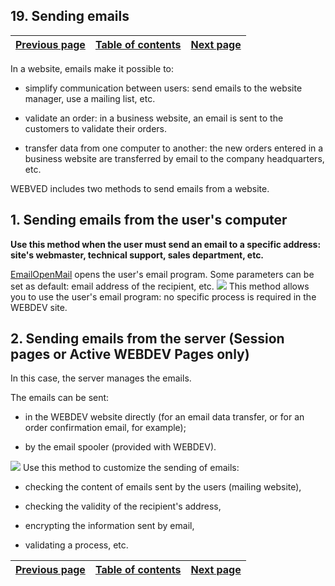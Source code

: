 
## 19. Sending emails
			

| [Previous page](../Concepts_WB/1410087476.md) | [Table of contents](../Concepts_WB/1410087102.md) | [Next page](../Concepts_WB/1410087142.md) |
| --- | --- | --- |



<a name="NOTE1"></a>
<a name="NOTE1_1"></a>
In a website, emails make it possible to:

- simplify communication between users: send emails to the website manager, use a mailing list, etc.

- validate an order: in a business website, an email is sent to the customers to validate their orders.

- transfer data from one computer to another: the new orders entered in a business website are transferred by email to the company headquarters, etc.




WEBVED includes two methods to send emails from a website.

<a name="NOTE2"></a>
<a name="NOTE2_1"></a>


## 1. Sending emails from the user's computer
<a name="1_sending_emails_from_the_users_computer_ELTTEXTE000148"></a>
**Use this method when the user must send an email to a specific address: site's webmaster, technical support, sales department, etc.**

[EmailOpenMail](../WDLang2/3032021.md) opens the user's email program. Some parameters can be set as default: email address of the recipient, etc. 
![](https://doc.pcsoft.fr/en-US/images/image.awp?langid=3&name=P4-Envoyer%20des%20emails.gif)
This method allows you to use the user's email program: no specific process is required in the WEBDEV site.

<a name="NOTE3"></a>
<a name="NOTE3_1"></a>


## 2. Sending emails from the server (Session pages or Active WEBDEV Pages only)
<a name="2_sending_emails_from_the_server_session_pages_active_webdev_pages_only_ELTTEXTE000172"></a>
In this case, the server manages the emails.

The emails can be sent:

- in the WEBDEV website directly (for an email data transfer, or for an order confirmation email, for example);

- by the email spooler (provided with WEBDEV).


![](https://doc.pcsoft.fr/en-US/images/image.awp?langid=3&name=P4-Envoi%20de%20l'email%20depuis%20le%20serveur.gif)
Use this method to customize the sending of emails:

- checking the content of emails sent by the users (mailing website),

- checking the validity of the recipient's address,

- encrypting the information sent by email, 

- validating a process, etc.




| [Previous page](../Concepts_WB/1410087476.md) | [Table of contents](../Concepts_WB/1410087102.md) | [Next page](../Concepts_WB/1410087142.md) |
| --- | --- | --- |




